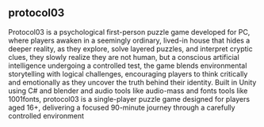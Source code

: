 ## protocol03
Protocol03 is a psychological first-person puzzle game developed for PC, where players awaken in a seemingly ordinary, lived-in house that hides a 
deeper reality, as they explore, solve layered puzzles, and interpret cryptic clues, they slowly realize they are not human, but a conscious artificial 
intelligence undergoing a controlled test, the game blends environmental storytelling with logical challenges, encouraging players to think critically
and emotionally as they uncover the truth behind their identity. Built in Unity using C# and blender and audio tools like audio-mass and fonts tools like 
1001fonts, protocol03 is a single-player puzzle game designed for players aged 16+, delivering a focused 90-minute journey through a carefully controlled 
environment
